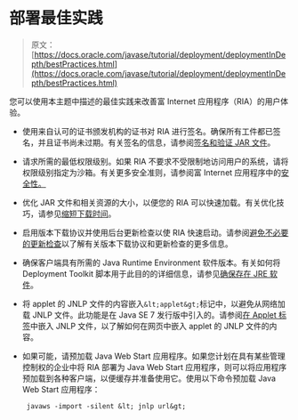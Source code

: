 # 部署最佳实践

> 原文： [https://docs.oracle.com/javase/tutorial/deployment/deploymentInDepth/bestPractices.html](https://docs.oracle.com/javase/tutorial/deployment/deploymentInDepth/bestPractices.html)

您可以使用本主题中描述的最佳实践来改善富 Internet 应用程序（RIA）的用户体验。

*   使用来自认可的证书颁发机构的证书对 RIA 进行签名。确保所有工件都已签名，并且证书尚未过期。有关签名的信息，请参阅[签名和验证 JAR 文件](../jar/signindex.html)。
*   请求所需的最低权限级别。如果 RIA 不要求不受限制地访问用户的系统，请将权限级别指定为沙箱。有关更多安全准则，请参阅富 Internet 应用程序中的[安全性。](../doingMoreWithRIA/security.html)
*   优化 JAR 文件和相关资源的大小，以便您的 RIA 可以快速加载。有关优化技巧，请参见[缩短下载时间](../deploymentInDepth/reducingDownloadTime.html)。
*   启用版本下载协议并使用后台更新检查以使 RIA 快速启动。请参阅[避免不必要的更新检查](../deploymentInDepth/avoidingUnnecessaryUpdateChecks.html)以了解有关版本下载协议和更新检查的更多信息。
*   确保客户端具有所需的 Java Runtime Environment 软件版本。有关如何将 Deployment Toolkit 脚本用于此目的的详细信息，请参见[确保存在 JRE 软件](../deploymentInDepth/ensuringJRE.html)。
*   将 applet 的 JNLP 文件的内容嵌入`&lt;applet&gt;`标记中，以避免从网络加载 JNLP 文件。此功能是在 Java SE 7 发行版中引入的。请参阅[在 Applet 标签](../deploymentInDepth/embeddingJNLPFileInWebPage.html)中嵌入 JNLP 文件，以了解如何在网页中嵌入 applet 的 JNLP 文件的内容。
*   如果可能，请预加载 Java Web Start 应用程序。如果您计划在具有某些管理控制权的企业中将 RIA 部署为 Java Web Start 应用程序，则可以将应用程序预加载到各种客户端，以便缓存并准备使用它。使用以下命令预加载 Java Web Start 应用程序：

    ```
     javaws -import -silent &lt; jnlp url&gt;  
    ```